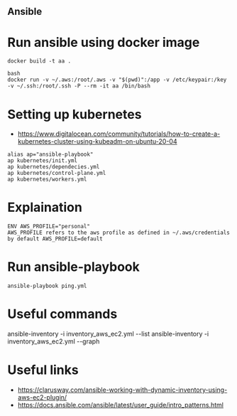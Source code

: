## Ansible

# Run ansible using docker image
```
docker build -t aa .

bash
docker run -v ~/.aws:/root/.aws -v "$(pwd)":/app -v /etc/keypair:/key -v ~/.ssh:/root/.ssh -P --rm -it aa /bin/bash 
```
# Setting up kubernetes
- https://www.digitalocean.com/community/tutorials/how-to-create-a-kubernetes-cluster-using-kubeadm-on-ubuntu-20-04

```
alias ap="ansible-playbook"
ap kubernetes/init.yml
ap kubernetes/dependecies.yml
ap kubernetes/control-plane.yml
ap kubernetes/workers.yml

```

# Explaination
```
ENV AWS_PROFILE="personal" 
AWS_PROFILE refers to the aws profile as defined in ~/.aws/credentials
by default AWS_PROFILE=default
```

# Run ansible-playbook
```
ansible-playbook ping.yml
```

# Useful commands
ansible-inventory -i inventory_aws_ec2.yml --list
ansible-inventory -i inventory_aws_ec2.yml --graph

# Useful links
- https://clarusway.com/ansible-working-with-dynamic-inventory-using-aws-ec2-plugin/
- https://docs.ansible.com/ansible/latest/user_guide/intro_patterns.html 

